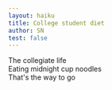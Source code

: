 ```yaml
---
layout: haiku
title: College student diet
author: SN
test: false
---
```


The collegiate life <br>
Eating midnight cup noodles <br>
That's the way to go <br>
